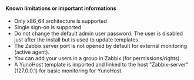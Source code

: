 #### Known limitations or important informations

* Only x86_64 architecture is supported
* Single sign-on is supported
* Do not change the default admin user password. The user is disabled just after the install but is used to update templates.
* The Zabbix server port is not opened by default for external monitoring (active agent).
* You can add your users in a group in Zabbix (for permissions/rights).
* A YunoHost template is imported and linked to the host "Zabbix-server" (127.0.0.1) for basic monitoring for YunoHost.
